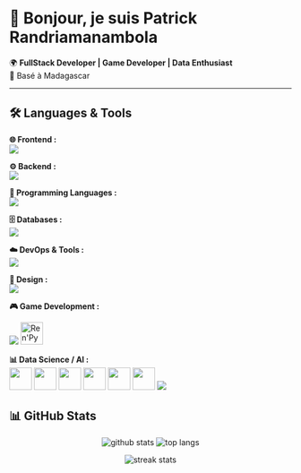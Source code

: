 # 👋 Bonjour, je suis Patrick Randriamanambola

🌍 **FullStack Developer | Game Developer | Data Enthusiast**  
📍 Basé à Madagascar 

---


## 🛠️ Languages & Tools

**🌐 Frontend :**  
<img src="https://skillicons.dev/icons?i=html,css,js,ts,bootstrap" />

**⚙️ Backend :**  
<img src="https://skillicons.dev/icons?i=nodejs,django,php,nginx" />

**🐍 Programming Languages :**  
<img src="https://skillicons.dev/icons?i=python,c,cpp,qt" />

**🗄️ Databases :**  
<img src="https://skillicons.dev/icons?i=mysql,postgres,sqlite" />  

**☁️ DevOps & Tools :**  
<img src="https://skillicons.dev/icons?i=docker,git,bash,linux" />  

**🎨 Design :**  
<img src="https://skillicons.dev/icons?i=figma" />  

**🎮 Game Development :**
<p>
  <img src="https://skillicons.dev/icons?i=unity,godot" />  
  <img src="https://www.renpy.org/static/index-logo.png" height="40" alt="Ren'Py logo"/>
</p>
 
**📊 Data Science / AI :**  
<img src="https://img.icons8.com/?size=100&id=xSkewUSqtErH&format=png&color=000000" height="40"/>
<img src="https://img.icons8.com/?size=100&id=TkX1totjFmAD&format=png&color=000000" height="40"/>
<img src="https://img.icons8.com/?size=100&id=aR9CXyMagKIS&format=png&color=000000" height="40"/>
<img src="https://upload.wikimedia.org/wikipedia/commons/0/05/Scikit_learn_logo_small.svg" height="40"/> 
<img src="https://seaborn.pydata.org/_images/logo-tall-lightbg.svg" height="40"/> 
<img src="https://www.chartjs.org/img/chartjs-logo.svg" height="40"/> 
<img src="https://skillicons.dev/icons?i=tensorflow" />

## 📊 GitHub Stats

<p align="center">
  <img src="https://github-readme-stats.vercel.app/api?username=patricklalaina&show_icons=true&theme=radical" alt="github stats" />
  <img src="https://github-readme-stats.vercel.app/api/top-langs?username=patricklalaina&show_icons=true&locale=en&layout=compact&theme=radical" alt="top langs" />
</p>

<p align="center">
  <img src="https://github-readme-streak-stats.herokuapp.com/?user=patricklalaina&theme=radical" alt="streak stats" />
</p>

